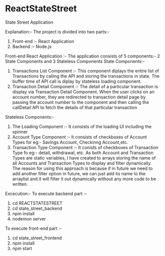 # ReactStateStreet
State Street Application

Explanation:- The project is divided into two parts:- 
1. Front-end :- React Application
2. Backend :- Node.js

Front-end React Application :-
The application consists of 5 components:- 2 State Components and 3 Stateless Components
State Components:- 
1. Transactions List Component :- This component diplays the entire list of Transactions by calling the API and storing the transactions in state. The buffer time of API call is diplay by stateless loading component.
2. Transaction Detail Component :- The detail of a particular transaction is display via Transaction Detail Component. When the user clicks on an account number, they are redirected to transaction detail page by passing the account number to the component and then calling the callDetail API to fetch the details of that particular transaction

Stateless Components:- 
1. The Loading Component :-  It consists of the loading UI including the spinner
2. Account Type Component :- It consists of checkboxes of Account Types for eg:- Savings Account, Checkinng Account,etc.
3. Transaction Type Component :- It conists of checkboxes of Transaction Type fo eg:- detail, withdrawal, etc.
As both Account and Transaction Types are static variables, I have created to arrays storing the name of all Accounts and Transaction Types to display and filter dynamically. The reason for using this approach is because if in future we need to add another filter option in future, we can just add its name to the arraylist and it will filter it out dynamically without any more code to be written.

Excecution:-
To execute backend part :-
1. cd REACTSTATESTREET
2. cd state_street_backend
3. npm install
4. nodemon server

To execute front-end part :-
1. cd state_street_frontend
2. npm install
3. npm start
